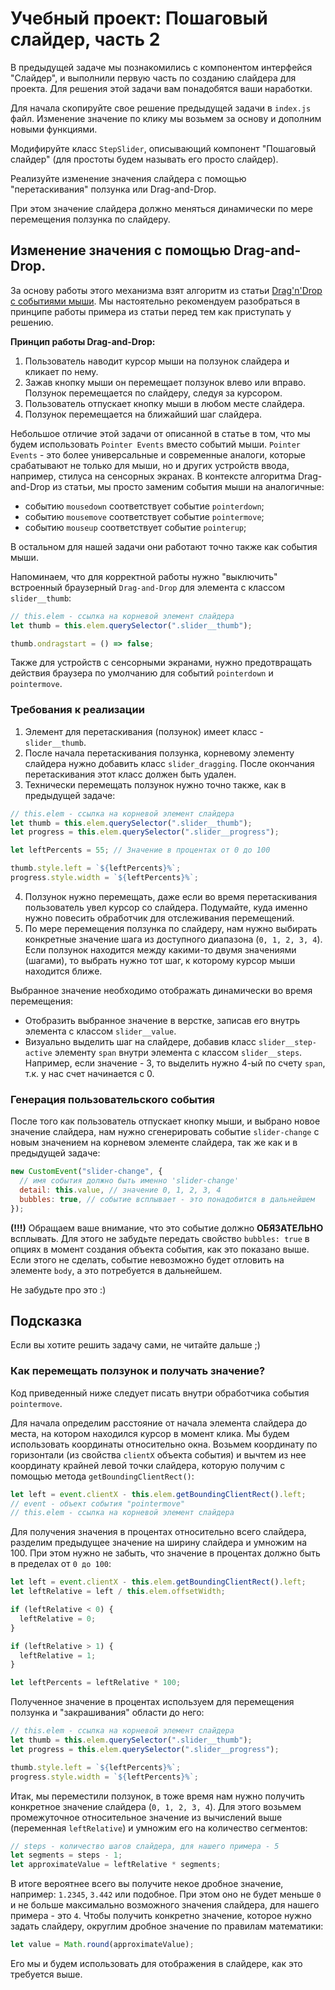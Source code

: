 # Учебный проект: Пошаговый слайдер, часть 2

В предыдущей задаче мы познакомились с компонентом интерфейся "Слайдер", и выполнили первую часть по созданию слайдера для проекта. Для решения этой задачи вам понадобятся ваши наработки.

Для начала скопируйте свое решение предыдущей задачи в `index.js` файл. Изменение значение по клику мы возьмем за основу и дополним новыми функциями.

Модифируйте класс `StepSlider`, описывающий компонент "Пошаговый слайдер" (для простоты будем называть его просто слайдер).

Реализуйте изменение значения слайдера с помощью "перетаскивания" ползунка или Drag-and-Drop.

При этом значение слайдера должно меняться динамически по мере перемещения ползунка по слайдеру.

## Изменение значения с помощью Drag-and-Drop.

За основу работы этого механизма взят алгоритм из статьи [Drag'n'Drop с событиями мыши](https://learn.javascript.ru/mouse-drag-and-drop). Мы настоятельно рекомендуем разобраться в принципе работы примера из статьи перед тем как приступать у решению.

**Принцип работы Drag-and-Drop:**

1. Пользователь наводит курсор мыши на ползунок слайдера и кликает по нему.
2. Зажав кнопку мыши он перемещает ползунок влево или вправо. Ползунок перемещается по слайдеру, следуя за курсором.
3. Пользователь отпускает кнопку мыши в любом месте слайдера.
4. Ползунок перемещается на ближайший шаг слайдера.

Небольшое отличие этой задачи от описанной в статье в том, что мы будем использовать `Pointer Events` вместо событий мыши. `Pointer Events` - это более универсальные и современные аналоги, которые срабатывают не только для мыши, но и других устройств ввода, например, стилуса на сенсорных экранах. В контексте алгоритма Drag-and-Drop из статьи, мы просто заменим события мыши на аналогичные:

- событию `mousedown` соответствует событие `pointerdown`;
- событию `mousemove` соответствует событие `pointermove`;
- событию `mouseup` соответствует событие `pointerup`;

В остальном для нашей задачи они работают точно также как события мыши.

Напоминаем, что для корректной работы нужно "выключить" встроенный браузерный `Drag-and-Drop` для элемента с классом `slider__thumb`:

```js
// this.elem - ссылка на корневой элемент слайдера
let thumb = this.elem.querySelector(".slider__thumb");

thumb.ondragstart = () => false;
```

Также для устройств с сенсорными экранами, нужно предотвращать действия браузера по умолчанию для событий `pointerdown` и `pointermove`.

### Требования к реализации

1. Элемент для перетаскивания (ползунок) имеет класс - `slider__thumb`.
2. После начала перетаскивания ползунка, корневому элементу слайдера нужно добавить класс `slider_dragging`. После окончания перетаскивания этот класс должен быть удален.
3. Технически перемещать ползунок нужно точно также, как в предыдущей задаче:

```js
// this.elem - ссылка на корневой элемент слайдера
let thumb = this.elem.querySelector(".slider__thumb");
let progress = this.elem.querySelector(".slider__progress");

let leftPercents = 55; // Значение в процентах от 0 до 100

thumb.style.left = `${leftPercents}%`;
progress.style.width = `${leftPercents}%`;
```

4. Ползунок нужно перемещать, даже если во время перетаскивания пользователь увел курсор со слайдера. Подумайте, куда именно нужно повесить обработчик для отслеживания перемещений.
5. По мере перемещения ползунка по слайдеру, нам нужно выбирать конкретные значение шага из доступного диапазона (`0, 1, 2, 3, 4`). Если ползунок находится между какими-то двумя значениями (шагами), то выбрать нужно тот шаг, к которому курсор мыши находится ближе.

Выбранное значение необходимо отображать динамически во время перемещения:

- Отобразить выбранное значение в верстке, записав его внутрь элемента с классом `slider__value`.
- Визуально выделить шаг на слайдере, добавив класс `slider__step-active` элементу `span` внутри элемента с классом `slider__steps`. Например, если значение - 3, то выделить нужно 4-ый по счету `span`, т.к. у нас счет начинается с 0.

### Генерация пользовательского события

После того как пользователь отпускает кнопку мыши, и выбрано новое значение слайдера, нам нужно сгенерировать событие `slider-change` с новым значением на корневом элементе слайдера, так же как и в предыдущей задаче:

```js
new CustomEvent("slider-change", {
  // имя события должно быть именно 'slider-change'
  detail: this.value, // значение 0, 1, 2, 3, 4
  bubbles: true, // событие всплывает - это понадобится в дальнейшем
});
```

**(!!!)** Обращаем ваше внимание, что это событие должно **ОБЯЗАТЕЛЬНО** всплывать. Для этого не забудьте передать свойство `bubbles: true` в опциях в момент создания объекта события, как это показано выше. Если этого не сделать, событие невозможно будет отловить на элементе `body`, а это потребуется в дальнейшем.

Не забудьте про это :)

## Подсказка

Если вы хотите решить задачу сами, не читайте дальше ;)

### Как перемещать ползунок и получать значение?

Код приведенный ниже следует писать внутри обработчика события `pointermove`.

Для начала определим расстояние от начала элемента слайдера до места, на котором находился курсор в момент клика. Мы будем использовать координаты относительно окна. Возьмем координату по горизонтали (из свойства `clientX` объекта события) и вычтем из нее координату крайней левой точки слайдера, которую получим с помощью метода `getBoundingClientRect()`:

```js
let left = event.clientX - this.elem.getBoundingClientRect().left;
// event - объект события "pointermove"
// this.elem - ссылка на корневой элемент слайдера
```

Для получения значения в процентах относительно всего слайдера, разделим предыдущее значение на ширину слайдера и умножим на 100. При этом нужно не забыть, что значение в процентах должно быть в пределах от `0 до 100`:

```js
let left = event.clientX - this.elem.getBoundingClientRect().left;
let leftRelative = left / this.elem.offsetWidth;

if (leftRelative < 0) {
  leftRelative = 0;
}

if (leftRelative > 1) {
  leftRelative = 1;
}

let leftPercents = leftRelative * 100;
```

Полученное значение в процентах используем для перемещения ползунка и "закрашивания" области до него:

```js
// this.elem - ссылка на корневой элемент слайдера
let thumb = this.elem.querySelector(".slider__thumb");
let progress = this.elem.querySelector(".slider__progress");

thumb.style.left = `${leftPercents}%`;
progress.style.width = `${leftPercents}%`;
```

Итак, мы переместили ползунок, в тоже время нам нужно получить конкретное значение слайдера (`0, 1, 2, 3, 4`). Для этого возьмем промежуточное относительное значение из вычислений выше (переменная `leftRelative`) и умножим его на количество сегментов:

```js
// steps - количество шагов слайдера, для нашего примера - 5
let segments = steps - 1;
let approximateValue = leftRelative * segments;
```

В итоге вероятнее всего вы получите некое дробное значение, например: `1.2345`, `3.442` или подобное. При этом оно не будет меньше `0` и не больше максимально возможного значения слайдера, для нашего примера - это `4`. Чтобы получить конкретно значение, которое нужно задать слайдеру, округлим дробное значение по правилам математики:

```js
let value = Math.round(approximateValue);
```

Его мы и будем использовать для отображения в слайдере, как это требуется выше.
